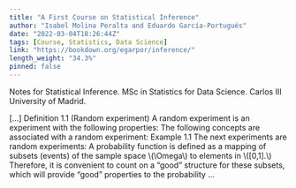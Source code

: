 ```yaml
---
title: "A First Course on Statistical Inference"
author: "Isabel Molina Peralta and Eduardo García-Portugués"
date: "2022-03-04T18:26:44Z"
tags: [Course, Statistics, Data Science]
link: "https://bookdown.org/egarpor/inference/"
length_weight: "34.3%"
pinned: false
---
```


<p>Notes for Statistical Inference. MSc in Statistics for Data Science.
Carlos III University of Madrid.</p> [...] Definition 1.1 (Random experiment) A random experiment is an experiment with the following properties: The following concepts are associated with a random experiment: Example 1.1 The next experiments are random experiments: A probability function is defined as a mapping of subsets (events) of the sample space \(\Omega\) to elements in \([0,1].\) Therefore, it is convenient to count on a “good” structure for these subsets, which will provide “good” properties to the probability ...
